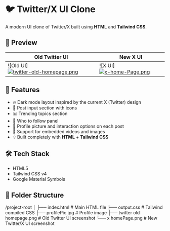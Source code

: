 # 🐦 Twitter/X UI Clone

A  modern UI clone of Twitter/X built using **HTML** and **Tailwind CSS**.

## 📸 Preview

| Old Twitter UI | New X UI |
|----------------|----------|
| ![Old UI][![twitter-old-homepage.png](https://i.postimg.cc/kM14Nppp/twitter-old-homepage.png)](https://postimg.cc/23Wrr2mQ) | ![X UI][![x-home-Page.png](https://i.postimg.cc/0jFPTLg5/x-home-Page.png)](https://postimg.cc/N263TCfZ) |

## 🚀 Features

- 🔥 Dark mode layout inspired by the current X (Twitter) design
- 📝 Post input section with icons
- 📊 Trending topics section
- 🤝 Who to follow panel
- 👤 Profile picture and interaction options on each post
- 🎥 Support for embedded videos and images
- 💡 Built completely with **HTML** + **Tailwind CSS**

## 🛠️ Tech Stack

- HTML5
- Tailwind CSS v4
- Google Material Symbols

## 📂 Folder Structure

/project-root
│
├── index.html # Main HTML file
├── output.css # Tailwind compiled CSS
├── profilePic.jpg # Profile image
├── twitter old homepage.png # Old Twitter UI screenshot
└── x homePage.png # New Twitter/X UI screenshot
